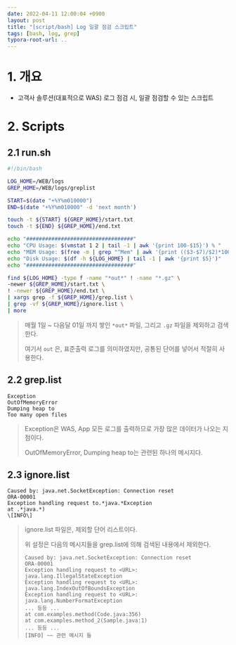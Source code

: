 ```yaml
---
date: 2022-04-11 12:00:04 +0900
layout: post
title: "[script/bash] Log 일괄 점검 스크립트"
tags: [bash, log, grep]
typora-root-url: ..
---
```


# 1. 개요

* 고객사 솔루션(대표적으로 WAS) 로그 점검 시, 일괄 점검할 수 있는 스크립트



# 2. Scripts

## 2.1 run.sh

```bash
#!/bin/bash

LOG_HOME=/WEB/logs
GREP_HOME=/WEB/logs/greplist

START=$(date "+%Y%m010000")
END=$(date "+%Y%m010000" -d 'next month')

touch -t ${START} ${GREP_HOME}/start.txt
touch -t ${END} ${GREP_HOME}/end.txt

echo "##################################"
echo "CPU Usage: $(vmstat 1 2 | tail -1 | awk '{print 100-$15}') % "
echo "MEM Usage: $(free -m | grep "^Mem" | awk '{print (($3-$7)/$2)*100}') % "
echo "Disk Usage: $(df -h ${LOG_HOME} | tail -1 | awk '{print $5}')"
echo "##################################"

find ${LOG_HOME} -type f -name "*out*" ! -name "*.gz" \
-newer ${GREP_HOME}/start.txt \
! -newer ${GREP_HOME}/end.txt \
| xargs grep -f ${GREP_HOME}/grep.list \
| grep -vf ${GREP_HOME}/ignore.list \
| more
```

> 매월 1일 ~ 다음달 01일 까지 쌓인 `*out*` 파일, 그리고 `.gz` 파일을 제외하고 검색한다.
>
> 여기서 `out` 은, 표준출력 로그를 의미하였지만, 공통된 단어를 넣어서 적절히 사용한다.



## 2.2 grep.list

```
Exception
OutOfMemoryError
Dumping heap to
Too many open files
```

> Exception은 WAS, App 모든 로그를 출력하므로 가장 많은 데이터가 나오는 지점이다.
>
> OutOfMemoryError, Dumping heap to는 관련된 하나의 메시지다.



## 2.3 ignore.list

```
Caused by: java.net.SocketException: Connection reset
ORA-00001
Exception handling request to.*java.*Exception
at .*java.*)
\[INFO\]
```

> ignore.list 파일은, 제외할 단어 리스트이다.
>
> 위 설정은 다음의 메시지들을 grep.list에 의해 검색된 내용에서 제외한다.
>
> ```
> Caused by: java.net.SocketException: Connection reset
> ORA-00001
> Exception handling request to <URL>: java.lang.IllegalStateException
> Exception handling request to <URL>: java.lang.IndexOutOfBoundsException
> Exception handling request to <URL>: java.lang.NumberFormatException
> ... 등등 ...
> at com.examples.method(Code.java:356)
> at com.examples.method_2(Sample.java:1)
> ... 등등 ...
> [INFO] ~~ 관련 메시지 들



